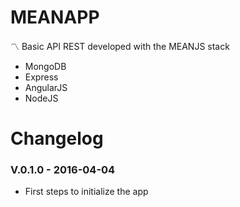 # MEANAPP

:part_alternation_mark: Basic API REST developed with the MEANJS stack
* MongoDB
* Express
* AngularJS
* NodeJS

# Changelog

### V.0.1.0 - 2016-04-04

* First steps to initialize the app